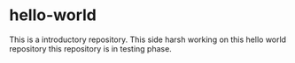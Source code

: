 # hello-world
This is a introductory repository.
This side harsh working on this hello world repository
this repository is in testing phase.
